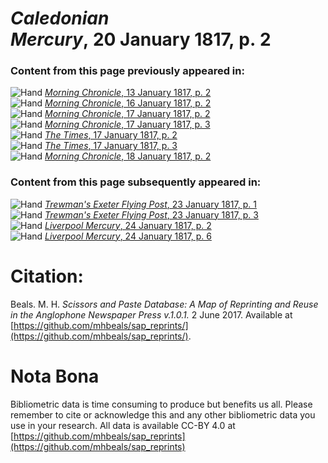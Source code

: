 # *Caledonian Mercury*, 20 January 1817, p. 2  
  
### Content from this page previously appeared in:  
![Hand](http://scissorsandpaste.net/wp-content/uploads/2017/06/smallhandpointer.png) [*Morning Chronicle*, 13 January 1817, p. 2](https://mhbeals.github.io/sap_html/Morning-Chronicle/Morning-Chronicle-13-January-1817-p-2)  
![Hand](http://scissorsandpaste.net/wp-content/uploads/2017/06/smallhandpointer.png) [*Morning Chronicle*, 16 January 1817, p. 2](https://mhbeals.github.io/sap_html/Morning-Chronicle/Morning-Chronicle-16-January-1817-p-2)  
![Hand](http://scissorsandpaste.net/wp-content/uploads/2017/06/smallhandpointer.png) [*Morning Chronicle*, 17 January 1817, p. 2](https://mhbeals.github.io/sap_html/Morning-Chronicle/Morning-Chronicle-17-January-1817-p-2)  
![Hand](http://scissorsandpaste.net/wp-content/uploads/2017/06/smallhandpointer.png) [*Morning Chronicle*, 17 January 1817, p. 3](https://mhbeals.github.io/sap_html/Morning-Chronicle/Morning-Chronicle-17-January-1817-p-3)  
![Hand](http://scissorsandpaste.net/wp-content/uploads/2017/06/smallhandpointer.png) [*The Times*, 17 January 1817, p. 2](https://mhbeals.github.io/sap_html/The-Times/The-Times-17-January-1817-p-2)  
![Hand](http://scissorsandpaste.net/wp-content/uploads/2017/06/smallhandpointer.png) [*The Times*, 17 January 1817, p. 3](https://mhbeals.github.io/sap_html/The-Times/The-Times-17-January-1817-p-3)  
![Hand](http://scissorsandpaste.net/wp-content/uploads/2017/06/smallhandpointer.png) [*Morning Chronicle*, 18 January 1817, p. 2](https://mhbeals.github.io/sap_html/Morning-Chronicle/Morning-Chronicle-18-January-1817-p-2)  
  
### Content from this page subsequently appeared in:  
![Hand](http://scissorsandpaste.net/wp-content/uploads/2017/06/smallhandpointer.png) [*Trewman's Exeter Flying Post*, 23 January 1817, p. 1](https://mhbeals.github.io/sap_html/Trewman's-Exeter-Flying-Post/Trewman's-Exeter-Flying-Post-23-January-1817-p-1)  
![Hand](http://scissorsandpaste.net/wp-content/uploads/2017/06/smallhandpointer.png) [*Trewman's Exeter Flying Post*, 23 January 1817, p. 3](https://mhbeals.github.io/sap_html/Trewman's-Exeter-Flying-Post/Trewman's-Exeter-Flying-Post-23-January-1817-p-3)  
![Hand](http://scissorsandpaste.net/wp-content/uploads/2017/06/smallhandpointer.png) [*Liverpool Mercury*, 24 January 1817, p. 2](https://mhbeals.github.io/sap_html/Liverpool-Mercury/Liverpool-Mercury-24-January-1817-p-2)  
![Hand](http://scissorsandpaste.net/wp-content/uploads/2017/06/smallhandpointer.png) [*Liverpool Mercury*, 24 January 1817, p. 6](https://mhbeals.github.io/sap_html/Liverpool-Mercury/Liverpool-Mercury-24-January-1817-p-6)  


# Citation: 

Beals. M. H. *Scissors and Paste Database: A Map of Reprinting and Reuse in the Anglophone Newspaper Press v.1.0.1.* 2 June 2017. Available at [https://github.com/mhbeals/sap_reprints/](https://github.com/mhbeals/sap_reprints/). 

# Nota Bona

Bibliometric data is time consuming to produce but benefits us all. Please remember to cite or acknowledge this and any other bibliometric data you use in your research. All data is available CC-BY 4.0 at [https://github.com/mhbeals/sap_reprints](https://github.com/mhbeals/sap_reprints)